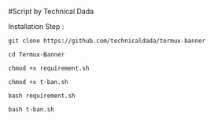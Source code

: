#Script by Technical Dada

Installation Step :

    git clone https://github.com/technicaldada/termux-banner

    cd Termux-Banner

    chmod +x requirement.sh

    chmod +x t-ban.sh

    bash requirement.sh

    bash t-ban.sh
